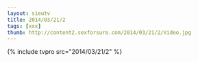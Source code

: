 ```yaml
--- 
layout: sieutv
title: 2014/03/21/2
tags: [xxx]
thumb: http://content2.sexforsure.com/2014/03/21/2/Video.jpg
---
```

{% include tvpro src="2014/03/21/2" %} 
